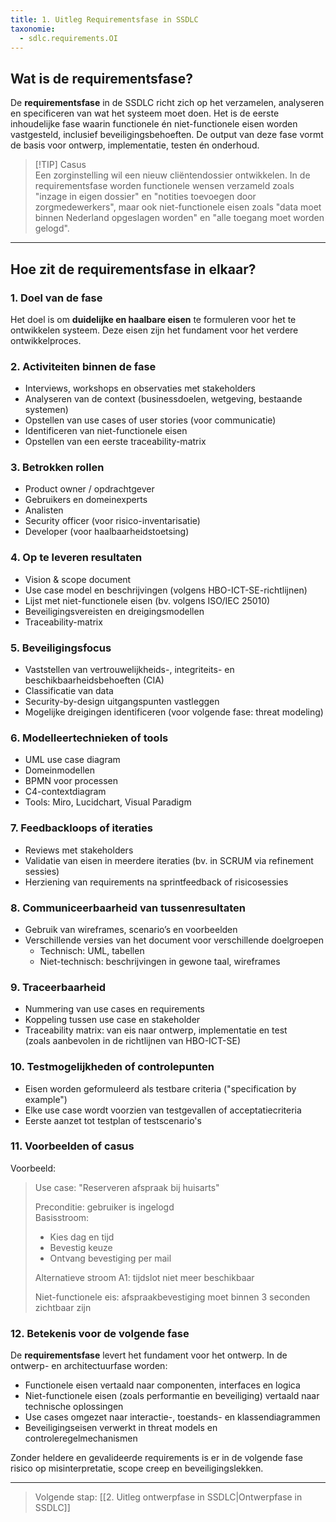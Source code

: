 ```yaml
---
title: 1. Uitleg Requirementsfase in SSDLC
taxonomie:
  - sdlc.requirements.OI
---
```


## Wat is de requirementsfase?

De **requirementsfase** in de SSDLC richt zich op het verzamelen, analyseren en specificeren van wat het systeem moet doen. Het is de eerste inhoudelijke fase waarin functionele én niet-functionele eisen worden vastgesteld, inclusief beveiligingsbehoeften. De output van deze fase vormt de basis voor ontwerp, implementatie, testen én onderhoud.

> [!TIP] Casus  
> Een zorginstelling wil een nieuw cliëntendossier ontwikkelen. In de requirementsfase worden functionele wensen verzameld zoals "inzage in eigen dossier" en "notities toevoegen door zorgmedewerkers", maar ook niet-functionele eisen zoals "data moet binnen Nederland opgeslagen worden" en "alle toegang moet worden gelogd".

---

## Hoe zit de requirementsfase in elkaar?

### 1. Doel van de fase  
Het doel is om **duidelijke en haalbare eisen** te formuleren voor het te ontwikkelen systeem. Deze eisen zijn het fundament voor het verdere ontwikkelproces.

### 2. Activiteiten binnen de fase  
- Interviews, workshops en observaties met stakeholders  
- Analyseren van de context (businessdoelen, wetgeving, bestaande systemen)  
- Opstellen van use cases of user stories (voor communicatie)  
- Identificeren van niet-functionele eisen  
- Opstellen van een eerste traceability-matrix

### 3. Betrokken rollen  
- Product owner / opdrachtgever  
- Gebruikers en domeinexperts  
- Analisten  
- Security officer (voor risico-inventarisatie)  
- Developer (voor haalbaarheidstoetsing)

### 4. Op te leveren resultaten  
- Vision & scope document  
- Use case model en beschrijvingen (volgens HBO-ICT-SE-richtlijnen)  
- Lijst met niet-functionele eisen (bv. volgens ISO/IEC 25010)  
- Beveiligingsvereisten en dreigingsmodellen  
- Traceability-matrix

### 5. Beveiligingsfocus  
- Vaststellen van vertrouwelijkheids-, integriteits- en beschikbaarheidsbehoeften (CIA)  
- Classificatie van data  
- Security-by-design uitgangspunten vastleggen  
- Mogelijke dreigingen identificeren (voor volgende fase: threat modeling)

### 6. Modelleertechnieken of tools  
- UML use case diagram  
- Domeinmodellen  
- BPMN voor processen  
- C4-contextdiagram  
- Tools: Miro, Lucidchart, Visual Paradigm

### 7. Feedbackloops of iteraties  
- Reviews met stakeholders  
- Validatie van eisen in meerdere iteraties (bv. in SCRUM via refinement sessies)  
- Herziening van requirements na sprintfeedback of risicosessies

### 8. Communiceerbaarheid van tussenresultaten  
- Gebruik van wireframes, scenario’s en voorbeelden  
- Verschillende versies van het document voor verschillende doelgroepen  
  - Technisch: UML, tabellen  
  - Niet-technisch: beschrijvingen in gewone taal, wireframes

### 9. Traceerbaarheid  
- Nummering van use cases en requirements  
- Koppeling tussen use case en stakeholder  
- Traceability matrix: van eis naar ontwerp, implementatie en test  
  (zoals aanbevolen in de richtlijnen van HBO-ICT-SE)

### 10. Testmogelijkheden of controlepunten  
- Eisen worden geformuleerd als testbare criteria ("specification by example")  
- Elke use case wordt voorzien van testgevallen of acceptatiecriteria  
- Eerste aanzet tot testplan of testscenario's

### 11. Voorbeelden of casus  
Voorbeeld:  
> Use case: "Reserveren afspraak bij huisarts"  
>
> Preconditie: gebruiker is ingelogd  
> Basisstroom:  
> - Kies dag en tijd  
> - Bevestig keuze  
> - Ontvang bevestiging per mail  
>
> Alternatieve stroom A1: tijdslot niet meer beschikbaar  
>
> Niet-functionele eis: afspraakbevestiging moet binnen 3 seconden zichtbaar zijn

### 12. Betekenis voor de volgende fase  
De **requirementsfase** levert het fundament voor het ontwerp. In de ontwerp- en architectuurfase worden:  
- Functionele eisen vertaald naar componenten, interfaces en logica  
- Niet-functionele eisen (zoals performantie en beveiliging) vertaald naar technische oplossingen  
- Use cases omgezet naar interactie-, toestands- en klassendiagrammen  
- Beveiligingseisen verwerkt in threat models en controleregelmechanismen

Zonder heldere en gevalideerde requirements is er in de volgende fase risico op misinterpretatie, scope creep en beveiligingslekken.

---

> Volgende stap: [[2. Uitleg ontwerpfase in SSDLC|Ontwerpfase in SSDLC]]

